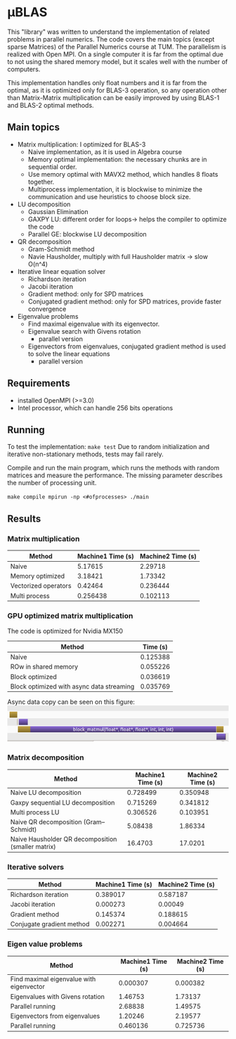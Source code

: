 # μBLAS
This "library" was written to understand the implementation of related problems in parallel numerics. The code covers the main topics (except sparse Matrices) of the Parallel Numerics course at TUM. The parallelism is realized with Open MPI. On a single computer it is far from the optimal due to not using the shared memory model, but it scales well with the number of computers.

This implementation handles only float numbers and it is far from the optimal, as it is optimized only for BLAS-3 operation, so any operation other than Matrix-Matrix multiplication can be easily improved by using BLAS-1 and BLAS-2 optimal methods.


## Main topics
* Matrix multiplication: I optimized for BLAS-3
    * Naive implementation, as it is used in Algebra course
    * Memory optimal implementation: the necessary chunks are in sequential order.
    * Use memory optimal with MAVX2 method, which handles 8 floats together.
    * Multiprocess implementation, it is blockwise to minimize the communication and use heuristics to choose block size.
* LU decomposition
    * Gaussian Elimination
    * GAXPY LU: different order for loops-> helps the compiler to optimize the code
    * Parallel GE: blockwise LU decomposition
* QR decomposition
    * Gram-Schmidt method
    * Navie Hausholder, multiply with full Hausholder matrix -> slow O(n^4)
* Iterative linear equation solver
    * Richardson iteration
    * Jacobi iteration
    * Gradient method: only for SPD matrices
    * Conjugated gradient method: only for SPD matrices, provide faster convergence
* Eigenvalue problems
    * Find maximal eigenvalue with its eigenvector.
    * Eigenvalue search with Givens rotation
        * parallel version
    * Eigenvectors from eigenvalues, conjugated gradient method is used to solve the linear equations
        * parallel version 

## Requirements
* installed OpenMPI (>=3.0)
* Intel processor, which can handle 256 bits operations


## Running
To test the implementation:
`make test`
Due to random initialization and iterative non-stationary methods, tests may fail rarely.

Compile and run the main program, which runs the methods with random matrices and measure the performance. The missing parameter describes the number of processing unit.

`make compile
mpirun -np <#ofprocesses> ./main`

## Results

### Matrix multiplication
| Method |Machine1 Time (s) |Machine2 Time (s)
|--------|------|------|
|Naive |5.17615|2.29718|
|Memory optimized|3.18421|1.73342|
|Vectorized operators|0.42464|0.236444|
|Multi process|0.256438|0.102113|

### GPU optimized matrix multiplication 
The code is optimized for Nvidia MX150

| Method |Time (s) |
|--------|------|
|Naive |0.125388|
|ROw in shared memory|0.055226|
|Block optimized|0.036619|
|Block optimized with async data streaming|0.035769|

Async data copy can be seen on this figure:
![alt text](img/async.png "Image from profiler")


### Matrix decomposition

| Method |Machine1 Time (s) |Machine2 Time (s)
|------|----|------|
|Naive LU decomposition|0.728499|0.350948|
|Gaxpy sequential LU decomposition|0.715269|0.341812|
|Multi process LU|0.306526|0.103951|
|Naive QR decomposition (Gram–Schmidt) | 5.08438 |1.86334|
|Naive Hausholder QR decomposition (smaller matrix) |16.4703|17.0201|

### Iterative solvers
| Method |Machine1 Time (s) |Machine2 Time (s)
|------|----|------|
|Richardson iteration|0.389017|0.587187|
|Jacobi iteration|0.000273|0.00049|
|Gradient method|0.145374|0.188615|
|Conjugate gradient method|0.002271|0.004664|

### Eigen value problems
| Method |Machine1 Time (s) |Machine2 Time (s)
|------|----|------|
|Find maximal eigenvalue with eigenvector|0.000307|0.000382|
|Eigenvalues with Givens rotation|1.46753|1.73137|
|Parallel running|2.68838|1.49575|
|Eigenvectors from eigenvalues|1.20246| 2.19577|
|Parallel running|0.460136|0.725736|

